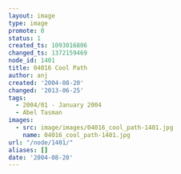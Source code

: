 ```yaml
---
layout: image
type: image
promote: 0
status: 1
created_ts: 1093016806
changed_ts: 1372159469
node_id: 1401
title: 04016 Cool Path
author: anj
created: '2004-08-20'
changed: '2013-06-25'
tags:
  - 2004/01 - January 2004
  - Abel Tasman
images:
  - src: image/images/04016_cool_path-1401.jpg
    name: 04016_cool_path-1401.jpg
url: "/node/1401/"
aliases: []
date: '2004-08-20'
---
```


